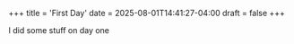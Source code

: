 +++
title = 'First Day'
date = 2025-08-01T14:41:27-04:00
draft = false
+++

I did some stuff on day one

